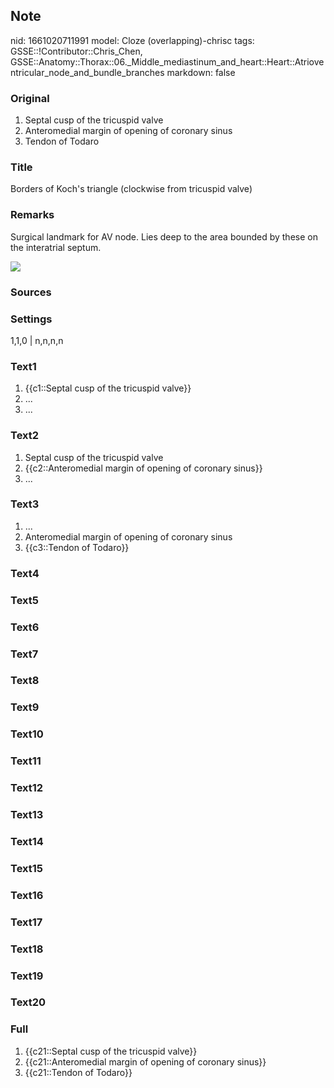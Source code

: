 ## Note
nid: 1661020711991
model: Cloze (overlapping)-chrisc
tags: GSSE::!Contributor::Chris_Chen, GSSE::Anatomy::Thorax::06._Middle_mediastinum_and_heart::Heart::Atrioventricular_node_and_bundle_branches
markdown: false

### Original
<div>
  <ol type="1" start="1">
    <li>Septal cusp of the tricuspid valve
    <li>Anteromedial margin of opening of coronary sinus
    <li>Tendon of Todaro
  </ol>
</div>

### Title
Borders of Koch's triangle (clockwise from tricuspid valve)

### Remarks
Surgical landmark for AV node. Lies deep to the area bounded by
these on the interatrial septum.
<div><img src="paste-10617159155713.jpg"></div>

### Sources


### Settings
1,1,0 | n,n,n,n

### Text1
<ol>
  <li>{{c1::Septal cusp of the tricuspid valve}}
  <li>...
  <li>...
</ol>

### Text2
<ol>
  <li>Septal cusp of the tricuspid valve
  <li>{{c2::Anteromedial margin of opening of coronary sinus}}
  <li>...
</ol>

### Text3
<ol>
  <li>...
  <li>Anteromedial margin of opening of coronary sinus
  <li>{{c3::Tendon of Todaro}}
</ol>

### Text4


### Text5


### Text6


### Text7


### Text8


### Text9


### Text10


### Text11


### Text12


### Text13


### Text14


### Text15


### Text16


### Text17


### Text18


### Text19


### Text20


### Full
<ol>
  <li>{{c21::Septal cusp of the tricuspid valve}}
  <li>{{c21::Anteromedial margin of opening of coronary sinus}}
  <li>{{c21::Tendon of Todaro}}
</ol>
